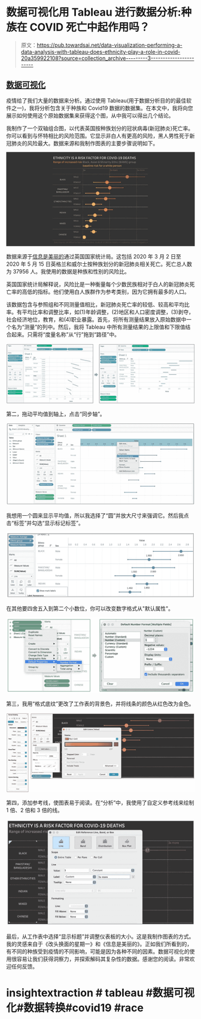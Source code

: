 # 数据可视化用 Tableau 进行数据分析:种族在 COVID 死亡中起作用吗？

> 原文：<https://pub.towardsai.net/data-visualization-performing-a-data-analysis-with-tableau-does-ethnicity-play-a-role-in-covid-20a359922108?source=collection_archive---------3----------------------->

## [数据可视化](https://towardsai.net/p/category/data-visualization)

疫情给了我们大量的数据来分析。通过使用 Tableau(用于数据分析目的的最佳软件之一)，我将分析包含关于种族和 Covid19 数据的数据集。在本文中，我将向您展示如何使用这个原始数据集来获得这个图，从中我可以得出几个结论。

我制作了一个双轴组合图，以代表英国按种族划分的冠状病毒(新冠肺炎)死亡率。你可以看到与怀特相比的风险范围。它显示非白人有更高的风险，黑人男性死于新冠肺炎的风险最大。数据来源和我制作图表的主要步骤说明如下。

![](img/0d7af2cd012500b82f366b829765f6a9.png)

数据来源于[信息是美丽的](https://docs.google.com/spreadsheets/d/1g_YxmDfQx7aOU2DKzNZo9b-NTk62Bju6X3z6OuCa6gw/edit#gid=2004630296)通过英国国家统计局。这包括 2020 年 3 月 2 日至 2020 年 5 月 15 日英格兰和威尔士按种族划分的新冠肺炎相关死亡。死亡总人数为 37956 人。我使用的数据是种族和性别的风险比。

英国国家统计局解释说，风险比是一种衡量每个少数民族相对于白人的新冠肺炎死亡率的高低的指标。他们使用白人族群作为参考类别，因为它拥有最多的人口。

该数据包含与参照组和不同测量值相比，新冠肺炎死亡率的较低、较高和平均比率。有平均比率和调整比率，如(1)年龄调整，(2)地区和人口密度调整，(3)剥夺，社会经济地位，教育，和(4)职业暴露。首先，将所有测量结果放入原始数据中一个名为“测量”的列中。然后，我将 Tableau 中所有测量结果的上限值和下限值结合起来。只需将“度量名称”从“行”拖到“路径”中。

![](img/49ce30d0088e205dfcb19ba93867b131.png)

第二，拖动平均值到轴上，点击“同步轴”。

![](img/3c928cc85b761e90af39218ea870554c.png)

我想用一个圆来显示平均值，所以我选择了“圆”并放大尺寸来强调它。然后我点击“标签”并勾选“显示标记标签”。

![](img/16495520866dd18ebac64036879c6725.png)

在其他要四舍五入到第二个小数位，你可以改变数字格式从"默认属性"。

![](img/333e47152e24139d4b1d50717c411607.png)

第三，我用“格式底纹”更改了工作表的背景色，并将线条的颜色从红色改为金色。

![](img/fdbb81d76fb34ca6cb3d7fd5fccc482c.png)

第四，添加参考线，使图表易于阅读。在“分析”中，我使用了自定义参考线来绘制 1 倍、2 倍和 3 倍的线。

![](img/6fcea48121d6620c1613aefa0a2dd770.png)

最后，从工作表中选择“显示标题”并调整仪表板的大小。这是我制作图表的方式。我的灵感来自于《改头换面的星期一》和《信息是美丽的》。正如我们所看到的，有不同的种族受到疫情的不同影响，可能是因为各种不同的因素。数据可视化的使用很容易让我们获得洞察力，并探索解码其复杂性的数据。感谢您的阅读。非常欢迎任何反馈。

# insightextraction # tableau #数据可视化#数据转换#covid19 #race